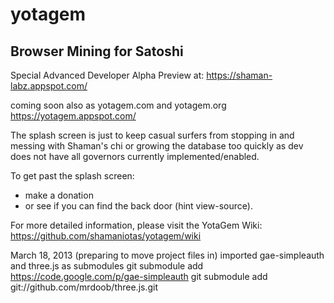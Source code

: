 yotagem
=======
Browser Mining for Satoshi
-------------------------

Special Advanced Developer Alpha Preview at:
https://shaman-labz.appspot.com/ 

coming soon also as yotagem.com and yotagem.org
https://yotagem.appspot.com/ 

The splash screen is just to keep casual surfers from stopping in and messing with Shaman's chi or growing the database too quickly as dev does not have all governors currently implemented/enabled.

To get past the splash screen:
* make a donation 
* or see if you can find the back door (hint view-source).

For more detailed information, please visit the YotaGem Wiki:
https://github.com/shamaniotas/yotagem/wiki

March 18, 2013 (preparing to move project files in)
imported gae-simpleauth and three.js as submodules
git submodule add  https://code.google.com/p/gae-simpleauth
git submodule add git://github.com/mrdoob/three.js.git
